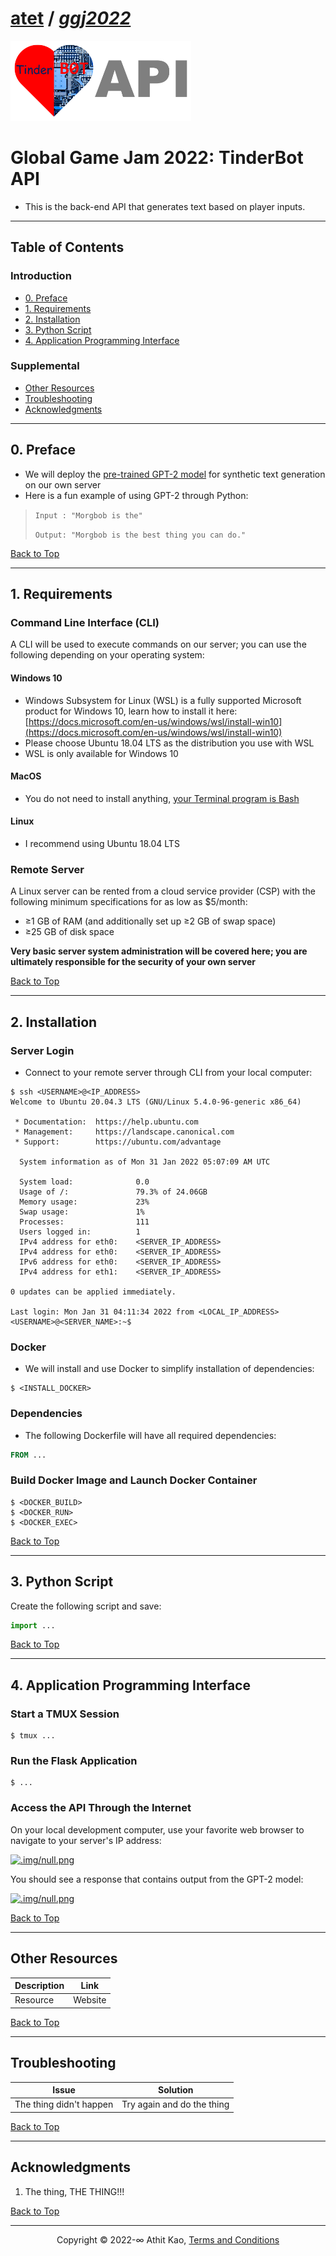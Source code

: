 # [atet](https://github.com/atet) / [**_ggj2022_**](https://github.com/atet/learn/blob/master/ggj2022/README.md#atet--ggj2022)

[![.img/logo_tinderbotapi.png](.img/logo_tinderbotapi.png)](#nolink)

# Global Game Jam 2022: TinderBot API

* This is the back-end API that generates text based on player inputs.

--------------------------------------------------------------------------------------------------

## Table of Contents

### Introduction

* [0. Preface](#0-preface)
* [1. Requirements](#1-requirements)
* [2. Installation](#2-installation)
* [3. Python Script](#3-python-script)
* [4. Application Programming Interface](#4-application-programming-interface)

### Supplemental

* [Other Resources](#other-resources)
* [Troubleshooting](#troubleshooting)
* [Acknowledgments](#acknowledgments)

--------------------------------------------------------------------------------------------------

## 0. Preface

* We will deploy the [pre-trained GPT-2 model](https://en.wikipedia.org/wiki/GPT-2) for synthetic text generation on our own server
* Here is a fun example of using GPT-2 through Python:

> `Input : "Morgbob is the"`
>
> `Output: "Morgbob is the best thing you can do."`

[Back to Top](#table-of-contents)

--------------------------------------------------------------------------------------------------

## 1. Requirements

### Command Line Interface (CLI)

A CLI will be used to execute commands on our server; you can use the following depending on your operating system:

#### Windows 10

* Windows Subsystem for Linux (WSL) is a fully supported Microsoft product for Windows 10, learn how to install it here: [https://docs.microsoft.com/en-us/windows/wsl/install-win10](https://docs.microsoft.com/en-us/windows/wsl/install-win10)
* Please choose Ubuntu 18.04 LTS as the distribution you use with WSL
* WSL is only available for Windows 10

#### MacOS

* You do not need to install anything, [your Terminal program is Bash](https://en.wikipedia.org/wiki/Terminal_(macOS))

#### Linux

* I recommend using Ubuntu 18.04 LTS

### Remote Server

A Linux server can be rented from a cloud service provider (CSP) with the following minimum specifications for as low as $5/month:

* ≥1 GB of RAM (and additionally set up ≥2 GB of swap space)
* ≥25 GB of disk space

**Very basic server system administration will be covered here; you are ultimately responsible for the security of your own server**

[Back to Top](#table-of-contents)

--------------------------------------------------------------------------------------------------

## 2. Installation

### Server Login

* Connect to your remote server through CLI from your local computer:

```console
$ ssh <USERNAME>@<IP_ADDRESS>
Welcome to Ubuntu 20.04.3 LTS (GNU/Linux 5.4.0-96-generic x86_64)

 * Documentation:  https://help.ubuntu.com
 * Management:     https://landscape.canonical.com
 * Support:        https://ubuntu.com/advantage

  System information as of Mon 31 Jan 2022 05:07:09 AM UTC

  System load:              0.0
  Usage of /:               79.3% of 24.06GB
  Memory usage:             23%
  Swap usage:               1%
  Processes:                111
  Users logged in:          1
  IPv4 address for eth0:    <SERVER_IP_ADDRESS>
  IPv4 address for eth0:    <SERVER_IP_ADDRESS>
  IPv6 address for eth0:    <SERVER_IP_ADDRESS>
  IPv4 address for eth1:    <SERVER_IP_ADDRESS>

0 updates can be applied immediately.

Last login: Mon Jan 31 04:11:34 2022 from <LOCAL_IP_ADDRESS>
<USERNAME>@<SERVER_NAME>:~$
```

### Docker

* We will install and use Docker to simplify installation of dependencies:

```console
$ <INSTALL_DOCKER>
```

### Dependencies

* The following Dockerfile will have all required dependencies:

```dockerfile
FROM ...
```

### Build Docker Image and Launch Docker Container

```console
$ <DOCKER_BUILD>
$ <DOCKER_RUN>
$ <DOCKER_EXEC>
```

[Back to Top](#table-of-contents)

--------------------------------------------------------------------------------------------------

## 3. Python Script

Create the following script and save:

```python
import ...
```

[Back to Top](#table-of-contents)

--------------------------------------------------------------------------------------------------

## 4. Application Programming Interface

### Start a TMUX Session

```console
$ tmux ...
```

### Run the Flask Application

```console
$ ...
```

### Access the API Through the Internet

On your local development computer, use your favorite web browser to navigate to your server's IP address:

[![.img/null.png](.img/null.png)](#nolink)

You should see a response that contains output from the GPT-2 model:

[![.img/null.png](.img/null.png)](#nolink)

[Back to Top](#table-of-contents)

--------------------------------------------------------------------------------------------------

## Other Resources

Description | Link
--- | ---
Resource | Website

[Back to Top](#table-of-contents)

--------------------------------------------------------------------------------------------------

## Troubleshooting

Issue | Solution
--- | ---
The thing didn't happen | Try again and do the thing

[Back to Top](#table-of-contents)

--------------------------------------------------------------------------------------------------

## Acknowledgments

1. The thing, THE THING!!!

[Back to Top](#table-of-contents)

--------------------------------------------------------------------------------------------------

<p align="center">Copyright © 2022-∞ Athit Kao, <a href="http://www.athitkao.com/tos.html" target="_blank">Terms and Conditions</a></p>